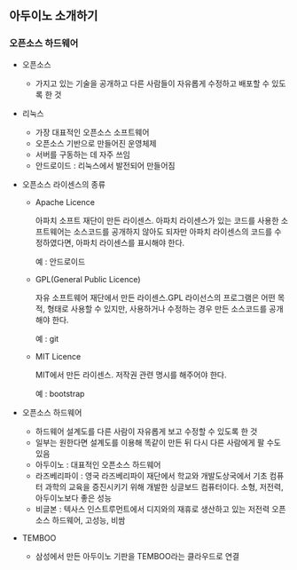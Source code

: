 ## 아두이노 소개하기

### 오픈소스 하드웨어

- 오픈소스

  - 가지고 있는 기술을 공개하고 다른 사람들이 자유롭게 수정하고 배포할 수 있도록 한 것

- 리눅스

  - 가장 대표적인 오픈소스 소프트웨어
  - 오픈소스 기반으로 만들어진 운영체제
  - 서버를 구동하는 데 자주 쓰임
  - 안드로이드 : 리눅스에서 발전되어 만들어짐

- 오픈소스 라이센스의 종류

  - Apache Licence

    아파치 소프트 재단이 만든 라이센스. 아파치 라이센스가 있는 코드를 사용한 소프트웨어는 소스코드를 공개하지 않아도 되자만 아파치 라이센스의 코드를 수정하였다면, 아파치 라이센스를 표시해야 한다.

    예 : 안드로이드

  - GPL(General Public Licence)

    자유 소프트웨어 재단에서 만든 라이센스.GPL 라이선스의 프로그램은 어떤 목적, 형태로 사용할 수 있지만, 사용하거나 수정하는 경우 만든 소스코드를 공개해야 한다.

    예 : git

  - MIT Licence

    MIT에서 만든 라이센스. 저작권 관련 명시를 해주어야 한다.

    예 : bootstrap

- 오픈소스 하드웨어

  - 하드웨어 설계도를 다른 사람이 자유롭게 보고 수정할 수 있도록 한 것
  - 일부는 원한다면 설계도를 이용해 똑같이 만든 뒤 다시 다른 사람에게 팔 수도 있음
  - 아두이노 : 대표적인 오픈소스 하드웨어
  - 라즈베리파이 : 영국 라즈베리파이 재단에서 학교와 개발도상국에서 기초 컴퓨터 과학의 교육을 증진시키기 위해 개발한 싱글보드 컴퓨터이다. 소형, 저전력, 아두이노보다 좋은 성능
  - 비글본 : 텍사스 인스트루먼트에서 디지와의 재휴로 생산하고 있는 저전력 오픈 소스 하드웨어, 고성능, 비쌈

- TEMBOO

  - 삼성에서 만든 아두이노 기판을 TEMBOO라는 클라우드로 연결